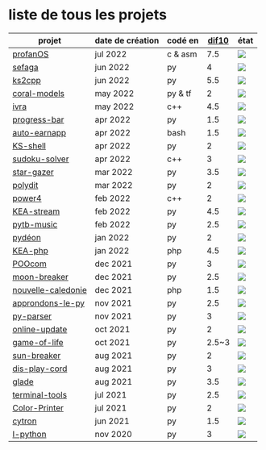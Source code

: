 # liste de tous les projets

| projet                                                                     | date de création | codé en  | [dif10](http://pf4.ddns.net/dif10) | état                                             |
|---------------------------------------------------------------------------------------|----------|-------|-------|-------------------------------------------------------------------------------|
| [profanOS](https://github.com/elydre/profanOS)                                        | jul 2022 |c & asm| 7.5   | ![](https://img.shields.io/static/v1?label=&message=en%20dev&color=blue)      |
| [sefaga](https://github.com/elydre/sefaga)                                            | jun 2022 | py    | 4     | ![](https://img.shields.io/static/v1?label=&message=terminé&color=darkgreen)  |
| [ks2cpp](https://github.com/elydre/ks2cpp)                                            | jun 2022 | py    | 5.5   | ![](https://img.shields.io/static/v1?label=&message=terminé&color=darkgreen)  |
| [coral-models](https://github.com/elydre/coral-tflite-models)                         | may 2022 |py & tf| 2     | ![](https://img.shields.io/static/v1?label=&message=terminé&color=darkgreen)  |
| [ivra](https://github.com/elydre/ivra)                                                | may 2022 | c++   | 4.5   | ![](https://img.shields.io/static/v1?label=&message=terminé&color=darkgreen)  |
| [progress-bar](https://github.com/elydre/progress-bar)                                | apr 2022 | py    | 1.5   | ![](https://img.shields.io/static/v1?label=&message=terminé&color=darkgreen)  |
| [auto-earnapp](https://github.com/elydre/elydre/blob/main/earnapp/new_earnapp.sh)     | apr 2022 | bash  | 1.5   | ![](https://img.shields.io/static/v1?label=&message=terminé&color=darkgreen)  |
| [KS-shell](https://github.com/elydre/KS-shell)                                        | apr 2022 | py    | 2     | ![](https://img.shields.io/static/v1?label=&message=terminé&color=darkgreen)  |
| [sudoku-solver](https://github.com/elydre/elydre/blob/main/c%2B%2B/projet/sudoku.cpp) | apr 2022 | c++   | 3     | ![](https://img.shields.io/static/v1?label=&message=terminé&color=darkgreen)  |
| [star-gazer](https://github.com/elydre/star-gazer)                                    | mar 2022 | py    | 3.5   | ![](https://img.shields.io/static/v1?label=&message=terminé&color=darkgreen)  |
| [polydit](https://github.com/elydre/polydit)                                          | mar 2022 | py    | 2     | ![](https://img.shields.io/static/v1?label=&message=terminé&color=darkgreen)  |
| [power4](https://github.com/elydre/power4)                                            | feb 2022 | c++   | 2     | ![](https://img.shields.io/static/v1?label=&message=terminé&color=darkgreen)  |
| [KEA-stream](https://github.com/KEA-corp/KEA-stream)                                  | feb 2022 | py    | 4.5   | ![](https://img.shields.io/static/v1?label=&message=terminé&color=darkgreen)  |
| [pytb-music](https://github.com/elydre/pytb-music)                                    | feb 2022 | py    | 2.5   | ![](https://img.shields.io/static/v1?label=&message=en%20attente&color=green) |
| [pydéon](https://github.com/elydre/elydre/tree/main/pydéon)                           | jan 2022 | py    | 2     | ![](https://img.shields.io/static/v1?label=&message=terminé&color=darkgreen)  |
| [KEA-php](https://github.com/KEA-corp/KEA-php)                                        | jan 2022 | php   | 4.5   | ![](https://img.shields.io/static/v1?label=&message=terminé&color=darkgreen)  |
| [POOcom](https://github.com/elydre/POOcom)                                            | dec 2021 | py    | 3     | ![](https://img.shields.io/static/v1?label=&message=terminé&color=darkgreen)  |
| [moon-breaker](https://github.com/elydre/sun-breaker/tree/main/moon-breaker)          | dec 2021 | py    | 2.5   | ![](https://img.shields.io/static/v1?label=&message=terminé&color=darkgreen)  |
| [nouvelle-caledonie](https://github.com/elydre/elydre/tree/main/nouvelle-caledonie)   | dec 2021 | php   | 1.5   | ![](https://img.shields.io/static/v1?label=&message=terminé&color=darkgreen)  |
| [approndons-le-py](https://github.com/elydre/approndons-le-python)                    | nov 2021 | py    | 2.5   | ![](https://img.shields.io/static/v1?label=&message=abandonné&color=red)      |
| [py-parser](https://github.com/elydre/elydre/tree/main/py-parser)                     | nov 2021 | py    | 3     | ![](https://img.shields.io/static/v1?label=&message=en%20attente&color=green) |
| [online-update](https://github.com/elydre/online-update)                              | oct 2021 | py    | 2     | ![](https://img.shields.io/static/v1?label=&message=terminé&color=darkgreen)  |
| [game-of-life](https://github.com/passemblage/jeu-de-la-vie)                          | oct 2021 | py    | 2.5~3 | ![](https://img.shields.io/static/v1?label=&message=terminé&color=darkgreen)  |
| [sun-breaker](https://github.com/elydre/sun-breaker/tree/main/sun-breaker)            | aug 2021 | py    | 2     | ![](https://img.shields.io/static/v1?label=&message=terminé&color=darkgreen)  |
| [dis-play-cord](https://github.com/elydre/elydre/tree/main/projet/display)            | aug 2021 | py    | 3     | ![](https://img.shields.io/static/v1?label=&message=terminé&color=darkgreen)  |
| [glade](https://github.com/elydre/glade)                                              | aug 2021 | py    | 3.5   | ![](https://img.shields.io/static/v1?label=&message=terminé&color=darkgreen)  |
| [terminal-tools](https://github.com/elydre/terminal-tools)                            | jul 2021 | py    | 2.5   | ![](https://img.shields.io/static/v1?label=&message=en%20attente&color=green) |
| [Color-Printer](https://github.com/elydre/Color-Printer)                              | jul 2021 | py    | 2     | ![](https://img.shields.io/static/v1?label=&message=terminé&color=darkgreen)  |
| [cytron](https://github.com/elydre/cytron)                                            | jun 2021 | py    | 1.5   | ![](https://img.shields.io/static/v1?label=&message=terminé&color=darkgreen)  |
| [I-python](https://github.com/passemblage/I-python-Public)                            | nov 2020 | py    | 3     | ![](https://img.shields.io/static/v1?label=&message=en%20attente&color=green) |
